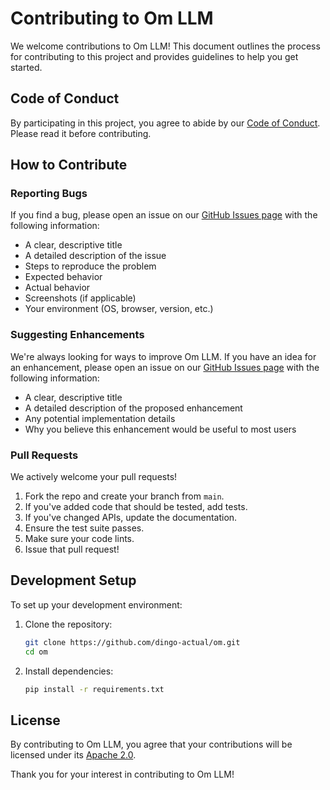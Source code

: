 # Contributing to Om LLM

We welcome contributions to Om LLM! This document outlines the process for contributing to this project and provides guidelines to help you get started.

## Code of Conduct

By participating in this project, you agree to abide by our [Code of Conduct](CODE_OF_CONDUCT.md). Please read it before contributing.

## How to Contribute

### Reporting Bugs

If you find a bug, please open an issue on our [GitHub Issues page](https://github.com/dingo-actual/om/issues) with the following information:

- A clear, descriptive title
- A detailed description of the issue
- Steps to reproduce the problem
- Expected behavior
- Actual behavior
- Screenshots (if applicable)
- Your environment (OS, browser, version, etc.)

### Suggesting Enhancements

We're always looking for ways to improve Om LLM. If you have an idea for an enhancement, please open an issue on our [GitHub Issues page](https://github.com/dingo-actual/om/issues) with the following information:

- A clear, descriptive title
- A detailed description of the proposed enhancement
- Any potential implementation details
- Why you believe this enhancement would be useful to most users

### Pull Requests

We actively welcome your pull requests!

1. Fork the repo and create your branch from `main`.
2. If you've added code that should be tested, add tests.
3. If you've changed APIs, update the documentation.
4. Ensure the test suite passes.
5. Make sure your code lints.
6. Issue that pull request!

## Development Setup

To set up your development environment:

1. Clone the repository:
   ```bash
   git clone https://github.com/dingo-actual/om.git
   cd om
   ```

2. Install dependencies:
   ```bash
   pip install -r requirements.txt
   ```

## License

By contributing to Om LLM, you agree that your contributions will be licensed under its [Apache 2.0](LICENSE).

Thank you for your interest in contributing to Om LLM!